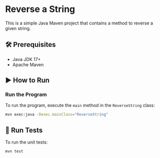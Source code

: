 # Reverse a String

This is a simple Java Maven project that contains a method to reverse a given string.

## 🛠 Prerequisites

- Java JDK 17+
- Apache Maven

## ▶ How to Run

### Run the Program

To run the program, execute the `main` method in the `ReverseString` class:

```bash
mvn exec:java -Dexec.mainClass="ReverseString"
```

## 🧪 Run Tests

To run the unit tests:

```bash
mvn test
```
